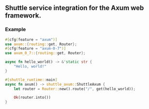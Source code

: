 ## Shuttle service integration for the Axum web framework.

### Example

```rust
#[cfg(feature = "axum")]
use axum::{routing::get, Router};
#[cfg(feature = "axum-0-7")]
use axum_0_7::{routing::get, Router};

async fn hello_world() -> &'static str {
    "Hello, world!"
}

#[shuttle_runtime::main]
async fn axum() -> shuttle_axum::ShuttleAxum {
    let router = Router::new().route("/", get(hello_world));

    Ok(router.into())
}
```
